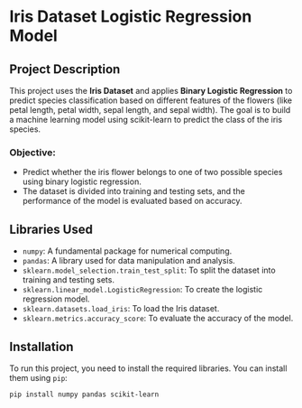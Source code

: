 # Iris Dataset Logistic Regression Model

## Project Description

This project uses the **Iris Dataset** and applies **Binary Logistic Regression** to predict species classification based on different features of the flowers (like petal length, petal width, sepal length, and sepal width). The goal is to build a machine learning model using scikit-learn to predict the class of the iris species.

### Objective:
- Predict whether the iris flower belongs to one of two possible species using binary logistic regression.
- The dataset is divided into training and testing sets, and the performance of the model is evaluated based on accuracy.

## Libraries Used

- `numpy`: A fundamental package for numerical computing.
- `pandas`: A library used for data manipulation and analysis.
- `sklearn.model_selection.train_test_split`: To split the dataset into training and testing sets.
- `sklearn.linear_model.LogisticRegression`: To create the logistic regression model.
- `sklearn.datasets.load_iris`: To load the Iris dataset.
- `sklearn.metrics.accuracy_score`: To evaluate the accuracy of the model.

## Installation

To run this project, you need to install the required libraries. You can install them using `pip`:

```bash
pip install numpy pandas scikit-learn
